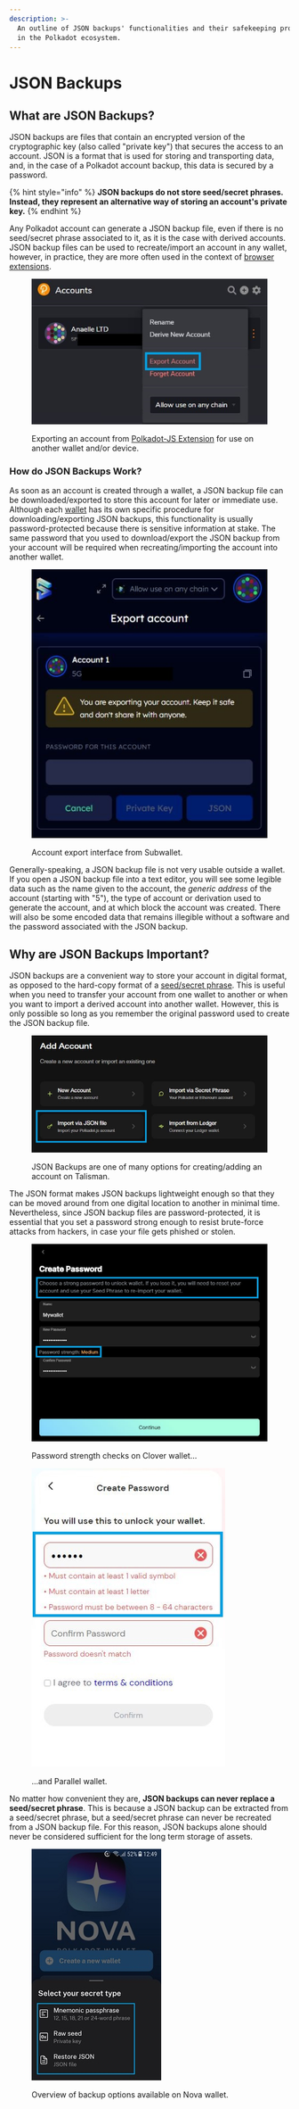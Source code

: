 ```yaml
---
description: >-
  An outline of JSON backups' functionalities and their safekeeping procedures
  in the Polkadot ecosystem.
---
```


# JSON Backups

## What are JSON Backups?

JSON backups are files that contain an encrypted version of the cryptographic key (also called "private key") that secures the access to an account. JSON is a format that is used for storing and transporting data, and, in the case of a Polkadot account backup, this data is secured by a password.

{% hint style="info" %}
**JSON backups do not store seed/secret phrases. Instead, they represent an alternative way of storing an account's private key.**
{% endhint %}

Any Polkadot account can generate a JSON backup file, even if there is no seed/secret phrase associated to it, as it is the case with derived accounts. JSON backup files can be used to recreate/import an account in any wallet, however, in practice, they are more often used in the context of [browser extensions](browser-extension-wallets.md).&#x20;

<figure><img src="../../.gitbook/assets/S_JBPJS.JPG" alt="An interface showing one of the steps for exporting accounts from Polkadot-JS Extension to another wallet."><figcaption><p>Exporting an account from <a href="https://polkadot.js.org/extension/">Polkadot-JS Extension</a> for use on another wallet and/or device. </p></figcaption></figure>



### How do JSON Backups Work?

As soon as an account is created through a wallet, a JSON backup file can be downloaded/exported to store this account for later or immediate use. Although each [wallet](https://dot-alert.gitbook.io/dot.alert/useful-tools/wallets) has its own specific procedure for downloading/exporting JSON backups, this functionality is usually password-protected because there is sensitive information at stake. The same password that you used to download/export the JSON backup from your account will be required when recreating/importing the account into another wallet.

<figure><img src="../../.gitbook/assets/S_JBSubwallet.JPG" alt="The Subwallet interface requiring users to enter a password to export an account."><figcaption><p>Account export interface from Subwallet.</p></figcaption></figure>

Generally-speaking, a JSON backup file is not very usable outside a wallet. If you open a JSON backup file into a text editor, you will see some legible data such as the name given to the account, the _generic address_ of the account (starting with "5"), the type of account or derivation used to generate the account, and at which block the account was created. There will also be some encoded data that remains illegible without a software and the password associated with the JSON backup.&#x20;



## Why are JSON Backups Important?

JSON backups are a convenient way to store your account in digital format, as opposed to the hard-copy format of a [seed/secret phrase](seed-secret-phrases.md). This is useful when you need to transfer your account from one wallet to another or when you want to import a derived account into another wallet. However, this is only possible so long as you remember the original password used to create the JSON backup file.

<figure><img src="../../.gitbook/assets/S_JBTalisman.JPG" alt="The interface of Talisman where users can import their Polkadot-JS account via JSON backup."><figcaption><p>JSON Backups are one of many options for creating/adding an account on Talisman.</p></figcaption></figure>

The JSON format makes JSON backups lightweight enough so that they can be moved around from one digital location to another in minimal time. Nevertheless, since JSON backup files are password-protected, it is essential that you set a password strong enough to resist brute-force attacks from hackers, in case your file gets phished or stolen.

<div>

<figure><img src="../../.gitbook/assets/S_JBClover.JPG" alt="Password strength checks when creating an account on Clover wallet."><figcaption><p>Password strength checks on Clover wallet...</p></figcaption></figure>

 

<figure><img src="../../.gitbook/assets/S_JBParallel (2).JPG" alt="Password strength and matching checks when creating an account on Parallel wallet."><figcaption><p>...and Parallel wallet. </p></figcaption></figure>

</div>

No matter how convenient they are, **JSON backups can never replace a seed/secret phrase**. This is because a JSON backup can be extracted from a seed/secret phrase, but a seed/secret phrase can never be recreated from a JSON backup file. For this reason, JSON backups alone should never be considered sufficient for the long term storage of assets.

<figure><img src="../../.gitbook/assets/S_JBNova.jpg" alt="Backup options available on Nova wallet."><figcaption><p>Overview of backup options available on Nova wallet.</p></figcaption></figure>

